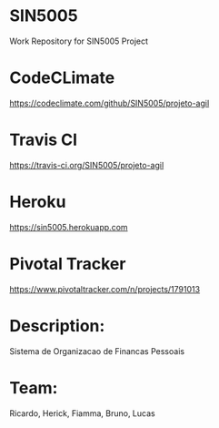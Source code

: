 # SIN5005
Work Repository for SIN5005 Project

# CodeCLimate
https://codeclimate.com/github/SIN5005/projeto-agil

# Travis CI
https://travis-ci.org/SIN5005/projeto-agil

# Heroku
https://sin5005.herokuapp.com

# Pivotal Tracker
https://www.pivotaltracker.com/n/projects/1791013

# Description: 
Sistema de Organizacao de Financas Pessoais

# Team: 
Ricardo, Herick, Fiamma, Bruno, Lucas

